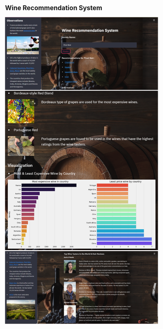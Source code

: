 ## Wine Recommendation System
![alt text](https://github.com/misaaldsouza/wine-recommendation-system/blob/main/frontend1.PNG)
![alt text](https://github.com/misaaldsouza/wine-recommendation-system/blob/main/frontend2.PNG)
![alt text](https://github.com/misaaldsouza/wine-recommendation-system/blob/main/frontend3.PNG)
